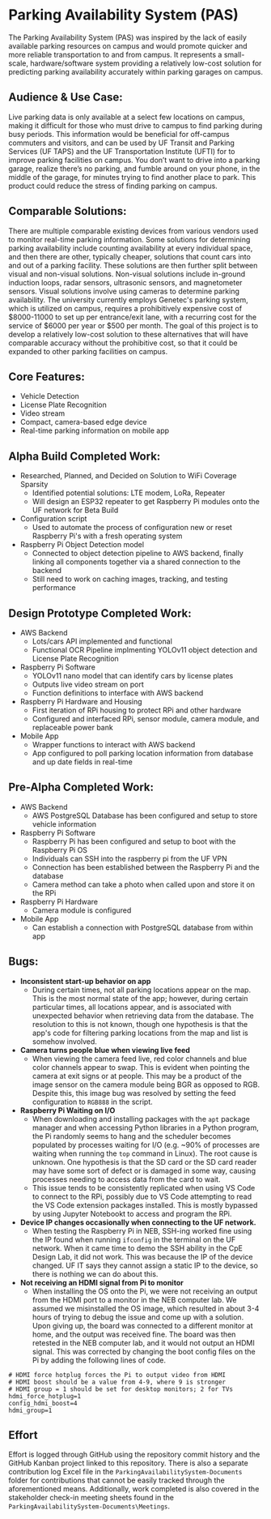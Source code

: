 # Parking Availability System (PAS)
The Parking Availability System (PAS) was inspired by the lack of easily available parking resources on campus and would promote quicker and more reliable transportation to and from campus. It represents a small-scale, hardware/software system providing a relatively low-cost solution for predicting parking availability accurately within parking garages on campus. 

## Audience & Use Case: 
Live parking data is only available at a select few locations on campus, making it difficult for those who must drive to campus to find parking during busy periods. This information would be beneficial for off-campus commuters and visitors, and can be used by UF Transit and Parking Services (UF TAPS) and the UF Transportation Institute (UFTI) for to improve parking facilities on campus. You don’t want to drive into a parking garage, realize there’s no parking, and fumble around on your phone, in the middle of the garage, for minutes trying to find another place to park. This product could reduce the stress of finding parking on campus.

## Comparable Solutions:
There are multiple comparable existing devices from various vendors used to monitor real-time parking information. Some solutions for determining parking availability include counting availability at every individual space, and then there are other, typically cheaper, solutions that count cars into and out of a parking facility. These solutions are then further split between visual and non-visual solutions. Non-visual solutions include in-ground induction loops, radar sensors, ultrasonic sensors, and magnetometer sensors.  Visual solutions involve using cameras to determine parking availability. The university currently employs Genetec's parking system, which is utilized on campus, requires a prohibitively expensive cost of $8000-11000 to set up per entrance/exit lane, with a recurring cost for the service of $6000 per year or $500 per month. The goal of this project is to develop a relatively low-cost solution to these alternatives that will have comparable accuracy without the prohibitive cost, so that it could be expanded to other parking facilities on campus.

## Core Features:
- Vehicle Detection
- License Plate Recognition
- Video stream 
- Compact, camera-based edge device 
- Real-time parking information on mobile app

## Alpha Build Completed Work:
- Researched, Planned, and Decided on Solution to WiFi Coverage Sparsity
  - Identified potential solutions: LTE modem, LoRa, Repeater
  - Will design an ESP32 repeater to get Raspberry Pi modules onto the UF network for Beta Build
- Configuration script
  - Used to automate the process of configuration new or reset Raspberry Pi's with a fresh operating system
- Raspberry Pi Object Detection model
  - Connected to object detection pipeline to AWS backend, finally linking all components together via a shared connection to the backend
  - Still need to work on caching images, tracking, and testing performance

## Design Prototype Completed Work:
- AWS Backend
  - Lots/cars API implemented and functional
  - Functional OCR Pipeline implmenting YOLOv11 object detection and License Plate Recognition
- Raspberry Pi Software
  - YOLOv11 nano model that can identify cars by license plates
  - Outputs live video stream on port
  - Function definitions to interface with AWS backend
- Raspberry Pi Hardware and Housing
  - First iteration of RPi housing to protect RPi and other hardware
  - Configured and interfaced RPi, sensor module, camera module, and replaceable power bank
- Mobile App
  - Wrapper functions to interact with AWS backend
  - App configured to poll parking location information from database and up date fields in real-time  

## Pre-Alpha Completed Work:
- AWS Backend
  - AWS PostgreSQL Database has been configured and setup to store vehicle information
- Raspberry Pi Software
  - Raspberry Pi has been configured and setup to boot with the Raspberry Pi OS
  - Individuals can SSH into the raspberry pi from the UF VPN
  - Connection has been established between the Raspberry Pi and the database
  - Camera method can take a photo when called upon and store it on the RPi
- Raspberry Pi Hardware
  - Camera module is configured
- Mobile App
  - Can establish a connection with PostgreSQL database from within app

## Bugs:
- **Inconsistent start-up behavior on app**
  - During certain times, not all parking locations appear on the map. This is the most normal state of the app; however, during certain particular times, all locations appear, and is associated with unexpected behavior when retrieving data from the database. The resolution to this is not known, though one hypothesis is that the app's code for filtering parking locations from the map and list is somehow involved.
- **Camera turns people blue when viewing live feed**
  -  When viewing the camera feed live, red color channels and blue color channels appear to swap. This is evident when pointing the camera at exit signs or at people. This may be a product of the image sensor on the camera module being BGR as opposed to RGB. Despite this, this image bug was resolved by setting the feed configuration to `RGB888` in the script.
- **Raspberry Pi Waiting on I/O**
  -   When downloading and installing packages with the `apt` package manager and when accessing Python libraries in a Python program, the Pi randomly seems to hang and the scheduler becomes populated by processes waiting for I/O (e.g. ~90% of processes are waiting when running the `top` command in Linux). The root cause is unknown. One hypothesis is that the SD card or the SD card reader may have some sort of defect or is damaged in some way, causing processes needing to access data from the card to wait.
  - This issue tends to be consistently replicated when using VS Code to connect to the RPi, possibly due to VS Code attempting to read the VS Code extension packages installed. This is mostly bypassed by using Jupyter Notebookt to access and program the RPi.
- **Device IP changes occasionally when connecting to the UF network.**
  - When testing the Raspberry Pi in NEB, SSH-ing worked fine using the IP found when running `ifconfig` in the terminal on the UF network. When it came time to demo the SSH ability in the CpE Design Lab, it did not work. This was because the IP of the device changed. UF IT says they cannot assign a static IP to the device, so there is nothing we can do about this.
- **Not receiving an HDMI signal from Pi to monitor**
  - When installing the OS onto the Pi, we were not receiving an output from the HDMI port to a monitor in the NEB computer lab. We assumed we misinstalled the OS image, which resulted in about 3-4 hours of trying to debug the issue and come up with a solution. Upon giving up, the board was connected to a different monitor at home, and the output was received fine. The board was then retested in the NEB computer lab, and it would not output an HDMI signal. This was corrected by changing the boot config files on the Pi by adding the following lines of code.
```
# HDMI force hotplug forces the Pi to output video from HDMI 
# HDMI boost should be a value from 4-9, where 9 is stronger
# HDMI group = 1 should be set for desktop monitors; 2 for TVs
hdmi_force_hotplug=1
config_hdmi_boost=4
hdmi_group=1
```

## Effort
Effort is logged through GitHub using the repository commit history and the GitHub Kanban project linked to this repository. There is also a separate contribution log Excel file in the `ParkingAvailabilitySystem-Documents` folder for contributions that cannot be easily tracked through the aforementioned means. Additionally, work completed is also covered in the stakeholder check-in meeting sheets found in the `ParkingAvailabilitySystem-Documents\Meetings`.

